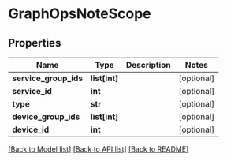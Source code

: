 # GraphOpsNoteScope

## Properties
Name | Type | Description | Notes
------------ | ------------- | ------------- | -------------
**service_group_ids** | **list[int]** |  | [optional] 
**service_id** | **int** |  | [optional] 
**type** | **str** |  | [optional] 
**device_group_ids** | **list[int]** |  | [optional] 
**device_id** | **int** |  | [optional] 

[[Back to Model list]](../README.md#documentation-for-models) [[Back to API list]](../README.md#documentation-for-api-endpoints) [[Back to README]](../README.md)


